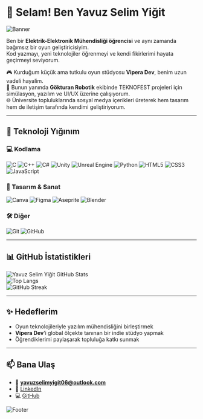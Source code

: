# 👋 Selam! Ben Yavuz Selim Yiğit  

![Banner](https://capsule-render.vercel.app/api?type=waving&color=0:22d3ee,100:22c55e&height=200&section=header&text=Yavuz%20Selim%20Yiğit&fontSize=40&fontColor=ffffff&animation=fadeIn&fontAlignY=35)

Ben bir **Elektrik-Elektronik Mühendisliği öğrencisi** ve aynı zamanda bağımsız bir oyun geliştiricisiyim.  
Kod yazmayı, yeni teknolojiler öğrenmeyi ve kendi fikirlerimi hayata geçirmeyi seviyorum.  

🎮 Kurduğum küçük ama tutkulu oyun stüdyosu **Vipera Dev**, benim uzun vadeli hayalim.  
🚀 Bunun yanında **Gökturan Robotik** ekibinde TEKNOFEST projeleri için simülasyon, yazılım ve UI/UX üzerine çalışıyorum.  
🌐 Üniversite topluluklarında sosyal medya içerikleri üreterek hem tasarım hem de iletişim tarafında kendimi geliştiriyorum.  

---

## 🔧 Teknoloji Yığınım  

### 💻 Kodlama  
![C](https://img.shields.io/badge/C-00599C?style=for-the-badge&logo=c&logoColor=white)
![C++](https://img.shields.io/badge/C++-00599C?style=for-the-badge&logo=cplusplus&logoColor=white)
![C#](https://img.shields.io/badge/C%23-239120?style=for-the-badge&logo=csharp&logoColor=white)
![Unity](https://img.shields.io/badge/Unity-100000?style=for-the-badge&logo=unity&logoColor=white)
![Unreal Engine](https://img.shields.io/badge/Unreal%20Engine-313131?style=for-the-badge&logo=unrealengine&logoColor=white)
![Python](https://img.shields.io/badge/Python-3776AB?style=for-the-badge&logo=python&logoColor=white)
![HTML5](https://img.shields.io/badge/HTML5-E34F26?style=for-the-badge&logo=html5&logoColor=white)
![CSS3](https://img.shields.io/badge/CSS3-1572B6?style=for-the-badge&logo=css3&logoColor=white)
![JavaScript](https://img.shields.io/badge/JavaScript-F7DF1E?style=for-the-badge&logo=javascript&logoColor=black)

### 🎨 Tasarım & Sanat  
![Canva](https://img.shields.io/badge/Canva-00C4CC?style=for-the-badge&logo=canva&logoColor=white)
![Figma](https://img.shields.io/badge/Figma-F24E1E?style=for-the-badge&logo=figma&logoColor=white)
![Aseprite](https://img.shields.io/badge/Aseprite-7D929E?style=for-the-badge&logo=aseprite&logoColor=white)
![Blender](https://img.shields.io/badge/Blender-F5792A?style=for-the-badge&logo=blender&logoColor=white)

### 🛠 Diğer  
![Git](https://img.shields.io/badge/Git-F05033?style=for-the-badge&logo=git&logoColor=white)
![GitHub](https://img.shields.io/badge/GitHub-181717?style=for-the-badge&logo=github&logoColor=white)

---

## 📊 GitHub İstatistikleri  

![Yavuz Selim Yiğit GitHub Stats](https://github-readme-stats.vercel.app/api?username=Yavuz-Selim-Yigit&show_icons=true&theme=radical)  
![Top Langs](https://github-readme-stats.vercel.app/api/top-langs/?username=Yavuz-Selim-Yigit&layout=compact&theme=radical)  
![GitHub Streak](https://github-readme-streak-stats.herokuapp.com/?user=Yavuz-Selim-Yigit&theme=radical)  

---

## ✨ Hedeflerim  
- Oyun teknolojileriyle yazılım mühendisliğini birleştirmek  
- **Vipera Dev**’i global ölçekte tanınan bir indie stüdyo yapmak  
- Öğrendiklerimi paylaşarak topluluğa katkı sunmak  

---

## 📫 Bana Ulaş  
- 📧 **yavuzselimyigit06@outlook.com**  
- 💼 [LinkedIn](https://www.linkedin.com/in/yavuz-selim-yigit)  
- 💻 [GitHub](https://github.com/Yavuz-Selim-Yigit)  

![Footer](https://capsule-render.vercel.app/api?type=waving&color=0:22c55e,100:22d3ee&height=120&section=footer)
